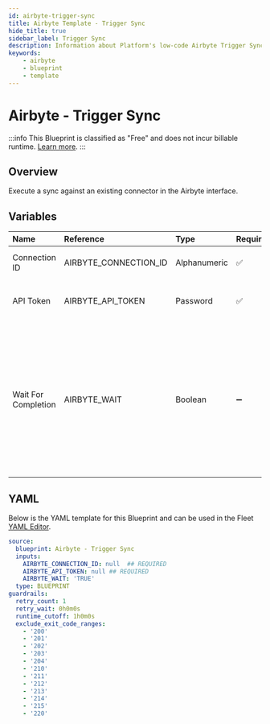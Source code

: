 ```yaml
---
id: airbyte-trigger-sync
title: Airbyte Template - Trigger Sync
hide_title: true
sidebar_label: Trigger Sync
description: Information about Platform's low-code Airbyte Trigger Sync blueprint. Execute a sync against an existing connector in the Airbyte interface. 
keywords:
    - airbyte
    - blueprint
    - template
---
```


# Airbyte - Trigger Sync

:::info
This Blueprint is classified as "Free" and does not incur billable runtime. [Learn more](../../reference/blueprints/blueprint-library/blueprint-library-overview.md#free-blueprints).
:::

## Overview

Execute a sync against an existing connector in the Airbyte interface.



## Variables

| Name | Reference | Type | Required | Default | Options | Description |
|:-----|:----------|:-----|:---------|:--------|:--------|:------------|
| Connection ID | AIRBYTE_CONNECTION_ID  | Alphanumeric |:white_check_mark: | - | - | The ID of the sync to trigger |
| API Token | AIRBYTE_API_TOKEN  | Password |:white_check_mark: | - | - | The API token generated by Airbyte |
| Wait For Completion | AIRBYTE_WAIT  | Boolean |:heavy_minus_sign: | `TRUE` | - | Enable if you want the vessel to wait until the sync job is successfully completed. Otherwise, the vessel will only initiate the sync job without waiting |


## YAML
Below is the YAML template for this Blueprint and can be used in the Fleet [YAML Editor](../../reference/fleets/yaml-editor.md).
```yaml
source:
  blueprint: Airbyte - Trigger Sync
  inputs:
    AIRBYTE_CONNECTION_ID: null  ## REQUIRED
    AIRBYTE_API_TOKEN: null ## REQUIRED
    AIRBYTE_WAIT: 'TRUE'
  type: BLUEPRINT
guardrails:
  retry_count: 1
  retry_wait: 0h0m0s
  runtime_cutoff: 1h0m0s
  exclude_exit_code_ranges:
    - '200'
    - '201'
    - '202'
    - '203'
    - '204'
    - '210'
    - '211'
    - '212'
    - '213'
    - '214'
    - '215'
    - '220'

```
